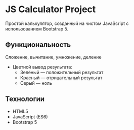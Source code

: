 # JS Calculator Project

Простой калькулятор, созданный на чистом JavaScript с использованием Bootstrap 5.

## Функциональность

Сложение, вычитание, умножение, деление
- Цветной вывод результата:
  - Зелёный — положительный результат
  - Красный — отрицательный результат
  - Серый — ноль

## Технологии

- HTML5
- JavaScript (ES6)
- Bootstrap 5
